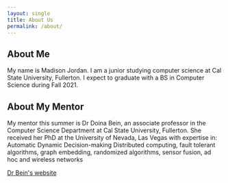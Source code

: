 ```yaml
---
layout: single
title: About Us
permalink: /about/
---
```

## About Me

My name is Madison Jordan. I am a junior studying computer science at Cal State University, Fullerton. I expect to graduate with a BS in Computer Science during Fall 2021.

## About My Mentor

My mentor this summer is Dr Doina Bein, an associate professor in the Computer Science Department at Cal State University, Fullerton.
She received her PhD at the University of Nevada, Las Vegas with expertise in: 
Automatic Dynamic Decision-making Distributed computing, fault tolerant algorithms, graph embedding, randomized algorithms, sensor fusion, ad hoc and wireless networks

[Dr Bein's website](http://dbein.github.io/)
